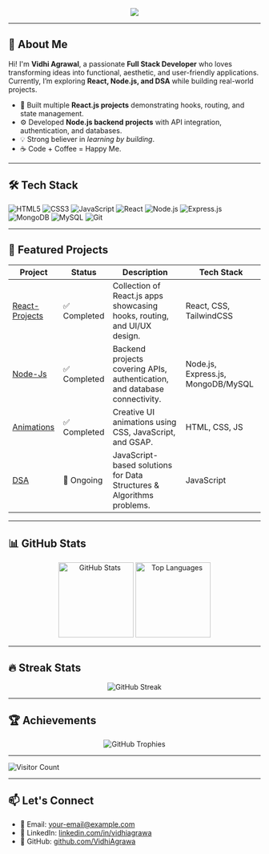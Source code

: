 <!-- Profile Typing Animation -->
<p align="center">
  <img src="https://readme-typing-svg.herokuapp.com?size=30&color=36BCF7&center=true&vCenter=true&width=800&lines=Hey+There!+I'm+Vidhi+Agrawal;Full+Stack+Developer;React+and+Node.js+Enthusiast;Tech+Explorer;Always+Learning+New+Things" />
</p>

---

<!-- Introduction -->
## 👋 About Me
Hi! I'm **Vidhi Agrawal**, a passionate **Full Stack Developer** who loves transforming ideas into functional, aesthetic, and user-friendly applications.<br>
Currently, I’m exploring **React, Node.js, and DSA** while building real-world projects.

- 🚀 Built multiple **React.js projects** demonstrating hooks, routing, and state management.  
- ⚙️ Developed **Node.js backend projects** with API integration, authentication, and databases.  
- 💡 Strong believer in *learning by building*.  
- ☕ Code + Coffee = Happy Me.

---

<!-- Badges -->
## 🛠 Tech Stack
![HTML5](https://img.shields.io/badge/HTML5-E34F26?style=for-the-badge&logo=html5&logoColor=white)
![CSS3](https://img.shields.io/badge/CSS3-1572B6?style=for-the-badge&logo=css3&logoColor=white)
![JavaScript](https://img.shields.io/badge/JavaScript-F7DF1E?style=for-the-badge&logo=javascript&logoColor=black)
![React](https://img.shields.io/badge/React-20232A?style=for-the-badge&logo=react&logoColor=61DAFB)
![Node.js](https://img.shields.io/badge/Node.js-43853D?style=for-the-badge&logo=node.js&logoColor=white)
![Express.js](https://img.shields.io/badge/Express.js-404D59?style=for-the-badge)
![MongoDB](https://img.shields.io/badge/MongoDB-4EA94B?style=for-the-badge&logo=mongodb&logoColor=white)
![MySQL](https://img.shields.io/badge/MySQL-005C84?style=for-the-badge&logo=mysql&logoColor=white)
![Git](https://img.shields.io/badge/Git-F05033?style=for-the-badge&logo=git&logoColor=white)

---

<!-- Projects -->
## 🚀 Featured Projects
| Project | Status | Description | Tech Stack |
|---------|--------|-------------|------------|
| [React-Projects](https://github.com/VidhiAgrawa/React-Projects) | ✅ Completed | Collection of React.js apps showcasing hooks, routing, and UI/UX design. | React, CSS, TailwindCSS |
| [Node-Js](https://github.com/VidhiAgrawa/Node-Js) | ✅ Completed | Backend projects covering APIs, authentication, and database connectivity. | Node.js, Express.js, MongoDB/MySQL |
| [Animations](https://github.com/VidhiAgrawa/Animations) | ✅ Completed | Creative UI animations using CSS, JavaScript, and GSAP. | HTML, CSS, JS |
| [DSA](https://github.com/VidhiAgrawa/DSA) | 🚀 Ongoing | JavaScript-based solutions for Data Structures & Algorithms problems. | JavaScript |

---

<!-- Stats -->
## 📊 GitHub Stats
<p align="center">
  <img src="https://github-readme-stats.vercel.app/api?username=VidhiAgrawa&show_icons=true&theme=tokyonight" alt="GitHub Stats" height="150"/>
  <img src="https://github-readme-stats.vercel.app/api/top-langs/?username=VidhiAgrawa&layout=compact&theme=tokyonight" alt="Top Languages" height="150"/>
</p>

---

<!-- Streak -->
## 🔥 Streak Stats
<p align="center">
  <img src="https://streak-stats.demolab.com?user=VidhiAgrawa&theme=tokyonight" alt="GitHub Streak"/>
</p>

---

<!-- Trophies -->
## 🏆 Achievements
<p align="center">
  <img src="https://github-profile-trophy.vercel.app/?username=VidhiAgrawa&theme=tokyonight&no-frame=true&row=1&column=6" alt="GitHub Trophies"/>
</p>

---

<!-- Visitors -->
![Visitor Count](https://komarev.com/ghpvc/?username=VidhiAgrawa&color=blue)

---

<!-- Contact -->
## 📫 Let's Connect
- 📧 Email: your-email@example.com  
- 💼 LinkedIn: [linkedin.com/in/vidhiagrawa](https://www.linkedin.com/in/vidhiagrawa)  
- 🐙 GitHub: [github.com/VidhiAgrawa](https://github.com/VidhiAgrawa)
